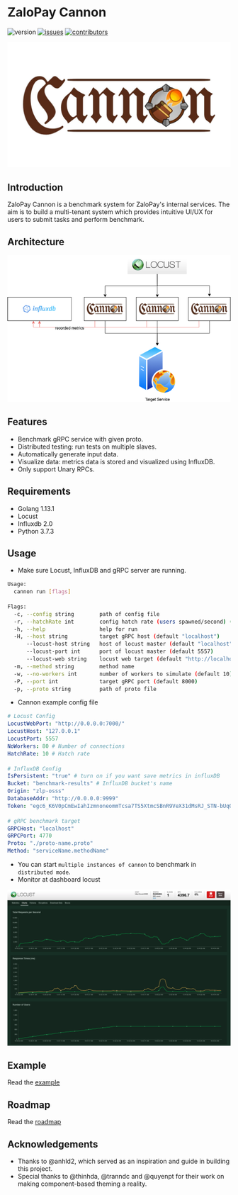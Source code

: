 # ZaloPay Cannon

![version](https://img.shields.io/badge/version-0.1.1-red) [![issues](https://img.shields.io/badge/open%20issues-0-orange)]() [![contributors](https://img.shields.io/badge/contributors-3-blue)]()

<img src="images/cannon-logo.jpg" alt="logo" width="600"/>

## Introduction

ZaloPay Cannon is a benchmark system for ZaloPay's internal services. The aim is to build a multi-tenant system which provides intuitive UI/UX for users to submit tasks and perform benchmark.  

## Architecture

![architecture](images/architecture.png)  

## Features

- Benchmark gRPC service with given proto.  
- Distributed testing: run tests on multiple slaves.  
- Automatically generate input data.  
- Visualize data: metrics data is stored and visualized using InfluxDB.  
- Only support Unary RPCs.  

## Requirements

- Golang 1.13.1
- Locust
- Influxdb 2.0
- Python 3.7.3  

## Usage

- Make sure Locust, InfluxDB and gRPC server are running.

```bash
Usage:
  cannon run [flags]

Flags:
  -c, --config string        path of config file
  -r, --hatchRate int        config hatch rate (users spawned/second) (default 10)
  -h, --help                 help for run
  -H, --host string          target gRPC host (default "localhost")
      --locust-host string   host of locust master (default "localhost")
      --locust-port int      port of locust master (default 5557)
      --locust-web string    locust web target (default "http://localhost:8089")
  -m, --method string        method name
  -w, --no-workers int       number of workers to simulate (default 10)
  -P, --port int             target gRPC port (default 8000)
  -p, --proto string         path of proto file

```

- Cannon example config file

```yaml
# Locust Config
LocustWebPort: "http://0.0.0.0:7000/"
LocustHost: "127.0.0.1"
LocustPort: 5557
NoWorkers: 80 # Number of connections
HatchRate: 10 # Hatch rate

# InfluxDB Config
IsPersistent: "true" # turn on if you want save metrics in influxDB
Bucket: "benchmark-results" # InfluxDB bucket's name
Origin: "zlp-osss"
DatabaseAddr: "http://0.0.0.0:9999"
Token: "egc6_K6V0pCmEwIahIzmnoneommTcsa7TS5XtmcSBnR9VeX31dMsRJ_STN-bUqOwWW77vPiU0aM9RGMQFwxT-A=="

# gRPC benchmark target
GRPCHost: "localhost"
GRPCPort: 4770
Proto: "./proto-name.proto"
Method: "serviceName.methodName"
```

- You can start `multiple instances of cannon` to benchmark in `distributed mode`.
- Monitor at dashboard locust

<img src="images/dashboard-example.png" alt="logo" width="800"/>

## Example

Read the [example](example/README.md)

## Roadmap

Read the [roadmap](docs/ROADMAP.md)

## Acknowledgements

- Thanks to @anhld2, which served as an inspiration and guide in building this project.
- Special thanks to @thinhda, @tranndc and @quyenpt for their work on making component-based theming a reality.
